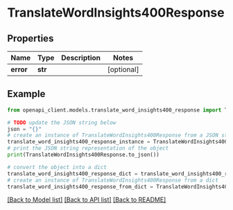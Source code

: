# TranslateWordInsights400Response


## Properties

Name | Type | Description | Notes
------------ | ------------- | ------------- | -------------
**error** | **str** |  | [optional] 

## Example

```python
from openapi_client.models.translate_word_insights400_response import TranslateWordInsights400Response

# TODO update the JSON string below
json = "{}"
# create an instance of TranslateWordInsights400Response from a JSON string
translate_word_insights400_response_instance = TranslateWordInsights400Response.from_json(json)
# print the JSON string representation of the object
print(TranslateWordInsights400Response.to_json())

# convert the object into a dict
translate_word_insights400_response_dict = translate_word_insights400_response_instance.to_dict()
# create an instance of TranslateWordInsights400Response from a dict
translate_word_insights400_response_from_dict = TranslateWordInsights400Response.from_dict(translate_word_insights400_response_dict)
```
[[Back to Model list]](../README.md#documentation-for-models) [[Back to API list]](../README.md#documentation-for-api-endpoints) [[Back to README]](../README.md)


